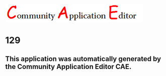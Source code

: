 ![CAE](https://github.com/CAETESTRWTH/CAE-Deployment-Temp/blob/master/img/logo.png)  

129
===================


This application was automatically generated by the Community Application Editor CAE.  
---------------

